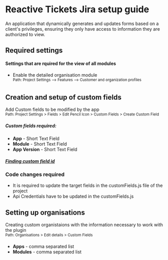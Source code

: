 # Reactive Tickets Jira setup guide
An application that dynamically generates and updates forms based on a client's privileges, ensuring they only have access to information they are authorized to view.
## Required settings
#### Settings that are rquired for the view of all modules
- Enable the detailed organisation module \
 <sup> Path: Project Settings --> Features --> Customer and organization       profiles </sup>
## Creation and setup of custom fields
Add Custom fields to be modified by the app \
 <sup> Path: Project Settings > Fields > Edit Pencil Icon > Custom Fields > Create Custom Field </sup>
##### Custom fields required:
  - **App** - Short Text Field
  - ⁠**Module** - Short Text Field
  - ⁠**App Version** - Short Text Field
##### [Finding custom field id](https://confluence.atlassian.com/jirakb/how-to-find-any-custom-field-s-ids-744522503.html) 
### Code changes required 
- It is required to update the target fields in the customFields.js file of the project
- Api Credentials have to be updated in the customFields.js

## Setting up organisations 
Creating custom organistaions with the information necessary to work with the plugin \
<sup> Path: Organisations > Edit details > Custom Fields </sup>
####
- **Apps** - comma separated list
- **Modules** - comma separated list
